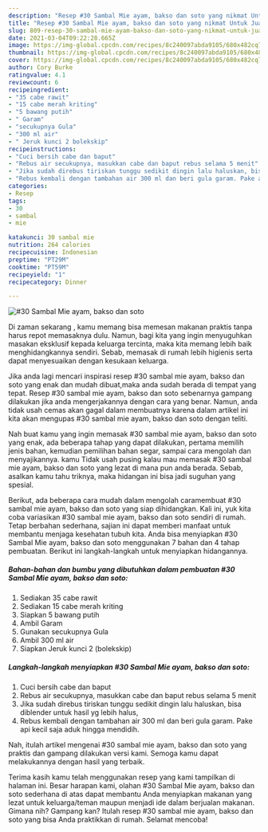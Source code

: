 ```yaml
---
description: "Resep #30 Sambal Mie ayam, bakso dan soto yang nikmat Untuk Jualan"
title: "Resep #30 Sambal Mie ayam, bakso dan soto yang nikmat Untuk Jualan"
slug: 809-resep-30-sambal-mie-ayam-bakso-dan-soto-yang-nikmat-untuk-jualan
date: 2021-03-04T09:22:28.665Z
image: https://img-global.cpcdn.com/recipes/8c240097abda9105/680x482cq70/30-sambal-mie-ayam-bakso-dan-soto-foto-resep-utama.jpg
thumbnail: https://img-global.cpcdn.com/recipes/8c240097abda9105/680x482cq70/30-sambal-mie-ayam-bakso-dan-soto-foto-resep-utama.jpg
cover: https://img-global.cpcdn.com/recipes/8c240097abda9105/680x482cq70/30-sambal-mie-ayam-bakso-dan-soto-foto-resep-utama.jpg
author: Cory Burke
ratingvalue: 4.1
reviewcount: 6
recipeingredient:
- "35 cabe rawit"
- "15 cabe merah kriting"
- "5 bawang putih"
- " Garam"
- "secukupnya Gula"
- "300 ml air"
- " Jeruk kunci 2 bolekskip"
recipeinstructions:
- "Cuci bersih cabe dan baput"
- "Rebus air secukupnya, masukkan cabe dan baput rebus selama 5 menit"
- "Jika sudah direbus tiriskan tunggu sedikit dingin lalu haluskan, bisa diblender untuk hasil yg lebih halus,"
- "Rebus kembali dengan tambahan air 300 ml dan beri gula garam. Pake api kecil saja aduk hingga mendidih."
categories:
- Resep
tags:
- 30
- sambal
- mie

katakunci: 30 sambal mie 
nutrition: 264 calories
recipecuisine: Indonesian
preptime: "PT29M"
cooktime: "PT59M"
recipeyield: "1"
recipecategory: Dinner

---
```



![#30 Sambal Mie ayam, bakso dan soto](https://img-global.cpcdn.com/recipes/8c240097abda9105/680x482cq70/30-sambal-mie-ayam-bakso-dan-soto-foto-resep-utama.jpg)

Di zaman  sekarang , kamu memang bisa memesan makanan praktis tanpa harus repot memasaknya dulu. Namun, bagi kita yang ingin menyuguhkan masakan eksklusif kepada keluarga tercinta, maka kita memang lebih baik menghidangkannya sendiri. Sebab, memasak di rumah lebih higienis serta dapat menyesuaikan dengan kesukaan keluarga.

Jika anda lagi mencari inspirasi resep #30 sambal mie ayam, bakso dan soto yang enak dan mudah dibuat,maka anda sudah berada di tempat yang tepat. Resep #30 sambal mie ayam, bakso dan soto  sebenarnya gampang dilakukan jika anda mengerjakannya dengan cara yang benar. Namun, anda tidak usah cemas akan gagal dalam membuatnya 
karena dalam artikel ini kita akan mengupas #30 sambal mie ayam, bakso dan soto dengan teliti.  



Nah buat kamu yang ingin memasak #30 sambal mie ayam, bakso dan soto yang enak, ada beberapa tahap yang dapat dilakukan, pertama memilih jenis bahan, kemudian pemilihan bahan segar, sampai cara mengolah dan menyajikannya. kamu Tidak usah pusing kalau mau memasak #30 sambal mie ayam, bakso dan soto yang lezat di mana pun anda berada. Sebab, asalkan kamu  tahu triknya, maka hidangan ini bisa jadi suguhan yang spesial.

Berikut, ada beberapa cara mudah dalam mengolah caramembuat #30 sambal mie ayam, bakso dan soto yang siap dihidangkan. Kali ini, yuk kita coba variasikan #30 sambal mie ayam, bakso dan soto sendiri di rumah. Tetap berbahan sederhana, sajian ini dapat memberi manfaat untuk membantu menjaga kesehatan tubuh kita. Anda bisa menyiapkan #30 Sambal Mie ayam, bakso dan soto menggunakan 7 bahan dan 4 tahap pembuatan. Berikut ini langkah-langkah untuk menyiapkan hidangannya.

<!--inarticleads1-->

##### Bahan-bahan dan bumbu yang dibutuhkan dalam pembuatan #30 Sambal Mie ayam, bakso dan soto:

1. Sediakan 35 cabe rawit
1. Sediakan 15 cabe merah kriting
1. Siapkan 5 bawang putih
1. Ambil  Garam
1. Gunakan secukupnya Gula
1. Ambil 300 ml air
1. Siapkan  Jeruk kunci 2 (bolekskip)




<!--inarticleads2-->

##### Langkah-langkah menyiapkan #30 Sambal Mie ayam, bakso dan soto:

1. Cuci bersih cabe dan baput
1. Rebus air secukupnya, masukkan cabe dan baput rebus selama 5 menit
1. Jika sudah direbus tiriskan tunggu sedikit dingin lalu haluskan, bisa diblender untuk hasil yg lebih halus,
1. Rebus kembali dengan tambahan air 300 ml dan beri gula garam. Pake api kecil saja aduk hingga mendidih.




Nah, itulah artikel mengenai  #30 sambal mie ayam, bakso dan soto  yang praktis dan gampang dilakukan versi kami. Semoga kamu dapat melakukannya dengan hasil yang terbaik. 

Terima kasih kamu telah menggunakan resep yang kami tampilkan di halaman ini. Besar harapan kami, olahan  #30 Sambal Mie ayam, bakso dan soto sederhana di atas dapat membantu Anda menyiapkan makanan yang lezat untuk keluarga/teman maupun menjadi ide dalam berjualan makanan. Gimana nih? Gampang kan? Itulah resep #30 sambal mie ayam, bakso dan soto yang bisa Anda praktikkan di rumah. Selamat mencoba!

